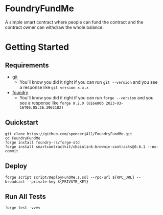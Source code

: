 # FoundryFundMe
A simple smart contract where people can fund the contract and the contract owner can withdraw the whole balance.

# Getting Started

## Requirements
-   [git](https://git-scm.com/book/en/v2/Getting-Started-Installing-Git)
    -   You'll know you did it right if you can run  `git --version`  and you see a response like  `git version x.x.x`
-   [foundry](https://getfoundry.sh/)
    -   You'll know you did it right if you can run  `forge --version`  and you see a response like  `forge 0.2.0 (816e00b 2023-03-16T00:05:26.396218Z)`
## Quickstart
```
git clone https://github.com/spencerj411/FoundryFundMe.git
cd FoundryFundMe
forge install foundry-rs/forge-std
forge install smartcontractkit/chainlink-brownie-contracts@0.6.1 --no-commit
```
## Deploy
```
forge script script/DeployFundMe.s.sol --rpc-url ${RPC_URL} --broadcast --private-key ${PRIVATE_KEY}
```
## Run All Tests
```
forge test -vvvv
```

